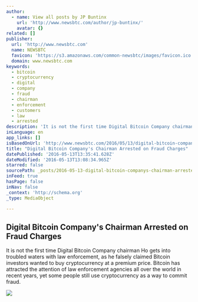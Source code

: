```yaml
---
author:
  - name: View all posts by JP Buntinx
    url: 'http://www.newsbtc.com/author/jp-buntinx/'
    avatar: {}
related: []
publisher:
  url: 'http://www.newsbtc.com'
  name: NEWSBTC
  favicon: 'https://s3.amazonaws.com/common-newsbtc/images/favicon.ico'
  domain: www.newsbtc.com
keywords:
  - bitcoin
  - cryptocurrency
  - digital
  - company
  - fraud
  - chairman
  - enforcement
  - customers
  - law
  - arrested
description: 'It is not the first time Digital Bitcoin Company chairman Ho gets into troubled waters with law enforcement, as he falsely claimed Bitcoin investors wanted to buy cryptocurrency at a premium price. Bitcoin has attracted the attention of law enforcement agencies all over the world in recent years, yet some people still use cryptocurrency as a way to commit fraud.'
inLanguage: en
app_links: []
isBasedOnUrl: 'http://www.newsbtc.com/2016/05/13/digital-bitcoin-companys-chairman-arrested-fraud-charges/'
title: "Digital Bitcoin Company's Chairman Arrested on Fraud Charges"
datePublished: '2016-05-13T13:35:41.628Z'
dateModified: '2016-05-13T13:08:34.965Z'
starred: false
sourcePath: _posts/2016-05-13-digital-bitcoin-companys-chairman-arrested-on-fraud-charges.md
inFeed: true
hasPage: false
inNav: false
_context: 'http://schema.org'
_type: MediaObject

---
```

<article style=""><h1>Digital Bitcoin Company's Chairman Arrested on Fraud Charges</h1><p>It is not the first time Digital Bitcoin Company chairman Ho gets into troubled waters with law enforcement, as he falsely claimed Bitcoin investors wanted to buy cryptocurrency at a premium price. Bitcoin has attracted the attention of law enforcement agencies all over the world in recent years, yet some people still use cryptocurrency as a way to commit fraud.</p><img src="http://s3.amazonaws.com/main-newsbtc-images/2016/05/13133913/shutterstock_394053115.jpg" /></article>